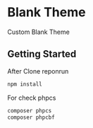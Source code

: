 Blank Theme
===
Custom Blank Theme

Getting Started
---------------

After Clone reponrun

```bash
npm install
```

For check phpcs
```bash
composer phpcs
composer phpcbf
```

